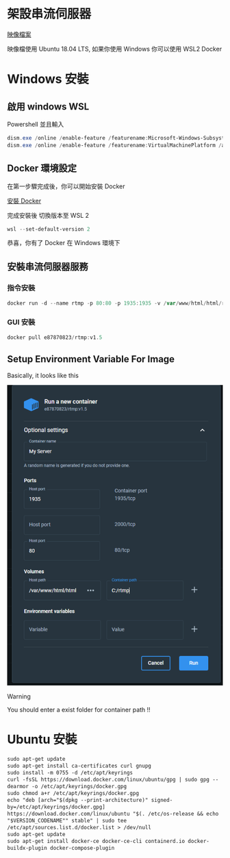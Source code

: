 # 架設串流伺服器

[映像檔案](https://hub.docker.com/r/e87870823/rtmp)

映像檔使用 Ubuntu 18.04 LTS, 如果你使用 Windows 你可以使用 WSL2 Docker

# Windows 安裝

## 啟用 windows WSL

Powershell 並且輸入

```powershell
dism.exe /online /enable-feature /featurename:Microsoft-Windows-Subsystem-Linux /all /norestart
dism.exe /online /enable-feature /featurename:VirtualMachinePlatform /all /norestart
```

## Docker 環境設定

在第一步驟完成後，你可以開始安裝 Docker

[安裝 Docker](https://www.docker.com/)

完成安裝後 切換版本至 WSL 2

```powershell
wsl --set-default-version 2
```

恭喜，你有了 Docker 在 Windows 環境下

## 安裝串流伺服器服務

### 指令安裝

```powershell
docker run -d --name rtmp -p 80:80 -p 1935:1935 -v /var/www/html/html/res://c/Users/myusername/Desktop/Test e87870823/rtmp:v1.5
```

### GUI 安裝

```powershell
docker pull e87870823/rtmp:v1.5
```

## Setup Environment Variable For Image

Basically, it looks like this

![RTMP](./../../images/RTMP_Setup.png)

> [!WARNING]
> You should enter a exist folder for container path !!

# Ubuntu 安裝

```shell
sudo apt-get update
sudo apt-get install ca-certificates curl gnupg
sudo install -m 0755 -d /etc/apt/keyrings
curl -fsSL https://download.docker.com/linux/ubuntu/gpg | sudo gpg --dearmor -o /etc/apt/keyrings/docker.gpg
sudo chmod a+r /etc/apt/keyrings/docker.gpg
echo "deb [arch="$(dpkg --print-architecture)" signed-by=/etc/apt/keyrings/docker.gpg] https://download.docker.com/linux/ubuntu "$(. /etc/os-release && echo "$VERSION_CODENAME"" stable" | sudo tee /etc/apt/sources.list.d/docker.list > /dev/null
sudo apt-get update
sudo apt-get install docker-ce docker-ce-cli containerd.io docker-buildx-plugin docker-compose-plugin
```